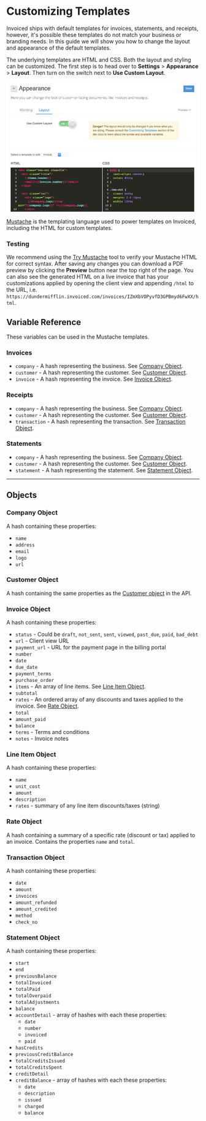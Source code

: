 # Customizing Templates

Invoiced ships with default templates for invoices, statements, and receipts, however, it's possible these templates do not match your business or branding needs. In this guide we will show you how to change the layout and appearance of the default templates.

The underlying templates are HTML and CSS. Both the layout and styling can be customized. The first step is to head over to **Settings** > **Appearance** > **Layout**. Then turn on the switch next to **Use Custom Layout**.

[![Customizable Invoice Templates](../img/customizable-invoice-templates.png)](../img/customizable-invoice-templates.png)

[Mustache](https://mustache.github.io/mustache.5.html) is the templating language used to power templates on Invoiced, including the HTML for custom templates.

### Testing

We recommend using the [Try Mustache](http://trymustache.com/) tool to verify your Mustache HTML for correct syntax. After saving any changes you can download a PDF preview by clicking the **Preview** button near the top right of the page. You can also see the generated HTML on a live invoice that has your customizations applied by opening the client view and appending `/html` to the URL, i.e. `https://dundermifflin.invoiced.com/invoices/IZmXbVOPyvfD3GPBmyd6FwXX/html`.

## Variable Reference

These variables can be used in the Mustache templates.

### Invoices

- `company` - A hash representing the business. See [Company Object](#company-object).
- `customer` - A hash representing the customer. See [Customer Object](#customer-object).
- `invoice` - A hash representing the invoice. See [Invoice Object](#invoice-object).

### Receipts

- `company` - A hash representing the business. See [Company Object](#company-object).
- `customer` - A hash representing the customer. See [Customer Object](#customer-object).
- `transaction` - A hash representing the transaction. See [Transaction Object](#transaction-object).

### Statements

- `company` - A hash representing the business. See [Company Object](#company-object).
- `customer` - A hash representing the customer. See [Customer Object](#customer-object).
- `statement` - A hash representing the statement. See [Statement Object](#statement-object).

***

## Objects

### Company Object

A hash containing these properties:

- `name`
- `address`
- `email`
- `logo`
- `url`

### Customer Object

A hash containing the same properties as the [Customer object](/docs/api/#customer-object) in the API.

### Invoice Object

A hash containing these properties:

- `status` - Could be `draft`, `not_sent`, `sent`, `viewed`, `past_due`, `paid`, `bad_debt`
- `url` - Client view URL
- `payment_url` - URL for the payment page in the billing portal
- `number`
- `date`
- `due_date`
- `payment_terms`
- `purchase_order`
- `items` - An array of line items. See [Line Item Object](#line-item-object).
- `subtotal`
- `rates` - An ordered array of any discounts and taxes applied to the invoice. See [Rate Object](#rate-object).
- `total`
- `amount_paid`
- `balance`
- `terms` - Terms and conditions
- `notes` - Invoice notes

### Line Item Object

A hash containing these properties:
- `name`
- `unit_cost`
- `amount`
- `description`
- `rates` - summary of any line item discounts/taxes (string)

### Rate Object

A hash containing a summary of a specific rate (discount or tax) applied to an invoice. Contains the properties `name` and `total`.

### Transaction Object

A hash containing these properties:
- `date`
- `amount`
- `invoices`
- `amount_refunded`
- `amount_credited`
- `method`
- `check_no`

### Statement Object

A hash containing these properties:
- `start`
- `end`
- `previousBalance`
- `totalInvoiced`
- `totalPaid`
- `totalOverpaid`
- `totalAdjustments`
- `balance`
- `accountDetail` - array of hashes with each these properties:
   - `date`
   - `number`
   - `invoiced`
   - `paid`
- `hasCredits`
- `previousCreditBalance`
- `totalCreditsIssued`
- `totalCreditsSpent`
- `creditDetail`
- `creditBalance` - array of hashes with each these properties:
   - `date`
   - `description`
   - `issued`
   - `charged`
   - `balance`